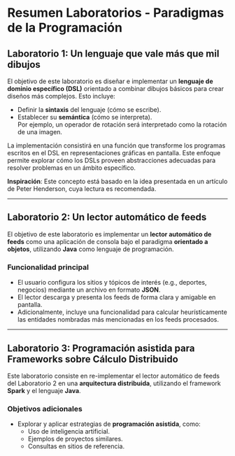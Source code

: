 # Resumen Laboratorios - Paradigmas de la Programación

## Laboratorio 1: Un lenguaje que vale más que mil dibujos

El objetivo de este laboratorio es diseñar e implementar un **lenguaje de dominio específico (DSL)** orientado a combinar dibujos básicos para crear diseños más complejos. Esto incluye:

- Definir la **sintaxis** del lenguaje (cómo se escribe).
- Establecer su **semántica** (cómo se interpreta).  
  Por ejemplo, un operador de rotación será interpretado como la rotación de una imagen.

La implementación consistirá en una función que transforme los programas escritos en el DSL en representaciones gráficas en pantalla. Este enfoque permite explorar cómo los DSLs proveen abstracciones adecuadas para resolver problemas en un ámbito específico.

**Inspiración**: Este concepto está basado en la idea presentada en un artículo de Peter Henderson, cuya lectura es recomendada.

---

## Laboratorio 2: Un lector automático de feeds

El objetivo de este laboratorio es implementar un **lector automático de feeds** como una aplicación de consola bajo el paradigma **orientado a objetos**, utilizando **Java** como lenguaje de programación.

### Funcionalidad principal
- El usuario configura los sitios y tópicos de interés (e.g., deportes, negocios) mediante un archivo en formato **JSON**.
- El lector descarga y presenta los feeds de forma clara y amigable en pantalla.
- Adicionalmente, incluye una funcionalidad para calcular heurísticamente las entidades nombradas más mencionadas en los feeds procesados.

---

## Laboratorio 3: Programación asistida para Frameworks sobre Cálculo Distribuido

Este laboratorio consiste en re-implementar el lector automático de feeds del Laboratorio 2 en una **arquitectura distribuida**, utilizando el framework **Spark** y el lenguaje **Java**.

### Objetivos adicionales
- Explorar y aplicar estrategias de **programación asistida**, como:
  - Uso de inteligencia artificial.
  - Ejemplos de proyectos similares.
  - Consultas en sitios de referencia.

